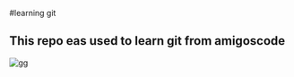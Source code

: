 #learning git

## This repo eas used to learn git from amigoscode


![gg](https://github.com/WinXclusiv/Learning-GIT/assets/125200422/8c2e2f5f-d01a-497e-8865-69cad9d63a3f)
